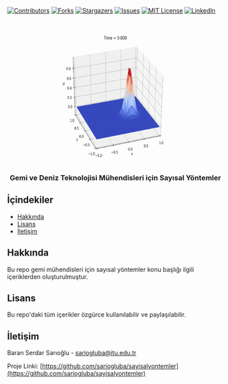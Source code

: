 
[![Contributors][contributors-shield]][contributors-url]
[![Forks][forks-shield]][forks-url]
[![Stargazers][stars-shield]][stars-url]
[![Issues][issues-shield]][issues-url]
[![MIT License][license-shield]][license-url]
[![LinkedIn][linkedin-shield]][linkedin-url]



<!-- PROJECT LOGO -->
<br />
<p align="center">
  <a href="https://github.com/sariogluba/sayisalyontemler">
    <img src="images/unnamed.gif" alt="Logo" width="300" height="300">
  </a>

  <h3 align="center">Gemi  ve Deniz Teknolojisi Mühendisleri için Sayısal Yöntemler</h3>

</p>



<!-- TABLE OF CONTENTS -->
## İçindekiler

* [Hakkında](#Hakkında)
* [Lisans](#Lisans)
* [İletişim](#İletişim)

<!-- ABOUT THE PROJECT -->
## Hakkında
Bu repo gemi mühendisleri için sayısal yöntemler konu başlığı ilgili içeriklerden oluşturulmuştur.

<!-- LICENSE -->
## Lisans

Bu repo'daki tüm içerikler özgürce kullanılabilir ve paylaşılabilir.


<!-- CONTACT -->
## İletişim

Baran Serdar Sarıoğlu - sariogluba@itu.edu.tr

Proje Linki: [https://github.com/sariogluba/sayisalyontemler](https://github.com/sariogluba/sayisalyontemler)

<!-- MARKDOWN LINKS & IMAGES -->
<!-- https://www.markdownguide.org/basic-syntax/#reference-style-links -->
[contributors-shield]: https://img.shields.io/github/contributors/othneildrew/Best-README-Template.svg?style=flat-square
[contributors-url]: https://github.com/othneildrew/Best-README-Template/graphs/contributors
[forks-shield]: https://img.shields.io/github/forks/othneildrew/Best-README-Template.svg?style=flat-square
[forks-url]: https://github.com/othneildrew/Best-README-Template/network/members
[stars-shield]: https://img.shields.io/github/stars/othneildrew/Best-README-Template.svg?style=flat-square
[stars-url]: https://github.com/othneildrew/Best-README-Template/stargazers
[issues-shield]: https://img.shields.io/github/issues/othneildrew/Best-README-Template.svg?style=flat-square
[issues-url]: https://github.com/othneildrew/Best-README-Template/issues
[license-shield]: https://img.shields.io/github/license/othneildrew/Best-README-Template.svg?style=flat-square
[license-url]: https://github.com/othneildrew/Best-README-Template/blob/master/LICENSE.txt
[linkedin-shield]: https://img.shields.io/badge/-LinkedIn-black.svg?style=flat-square&logo=linkedin&colorB=555
[linkedin-url]: https://linkedin.com/in/baran-serdar-s-22481059/
